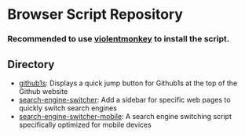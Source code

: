 # Browser Script Repository

### Recommended to use [violentmonkey](https://violentmonkey.github.io/get-it/) to install the script.

##  Directory
- [github1s](github1s.user.js): Displays a quick jump button for Github1s at the top of the Github website   
- [search-engine-switcher](search-engine-switcher.user.js): Add a sidebar for specific web pages to quickly switch search engines
- [search-engine-switcher-mobile](search-engine-switcher-mobile.user.js): A search engine switching script specifically optimized for mobile devices
